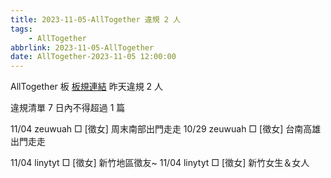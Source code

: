 ```yaml
---
title: 2023-11-05-AllTogether 違規 2 人
tags:
    - AllTogether
abbrlink: 2023-11-05-AllTogether
date: AllTogether-2023-11-05 12:00:00
---
```

AllTogether 板 [板規連結](https://www.ptt.cc/bbs/AllTogether/M.1643211430.A.5FB.html)
昨天違規 2 人
<!-- more -->

違規清單
7 日內不得超過 1 篇

11/04 zeuwuah □ [徵女] 周末南部出門走走
10/29 zeuwuah □ [徵女] 台南高雄出門走走

11/04 linytyt □ [徵女] 新竹地區徵友~
11/04 linytyt □ [徵女] 新竹女生＆女人